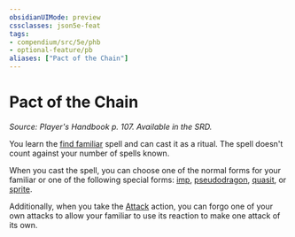 ```yaml
---
obsidianUIMode: preview
cssclasses: json5e-feat
tags:
- compendium/src/5e/phb
- optional-feature/pb
aliases: ["Pact of the Chain"]
---
```

# Pact of the Chain
*Source: Player's Handbook p. 107. Available in the SRD.*  

You learn the [find familiar](../spells/find-familiar.md#) spell and can cast it as a ritual. The spell doesn't count against your number of spells known.

When you cast the spell, you can choose one of the normal forms for your familiar or one of the following special forms: [imp](imp.md#), [pseudodragon](pseudodragon.md#), [quasit](quasit.md#), or [sprite](sprite.md#).

Additionally, when you take the [Attack](../../5e-rules/actions.md##Attack) action, you can forgo one of your own attacks to allow your familiar to use its reaction to make one attack of its own.